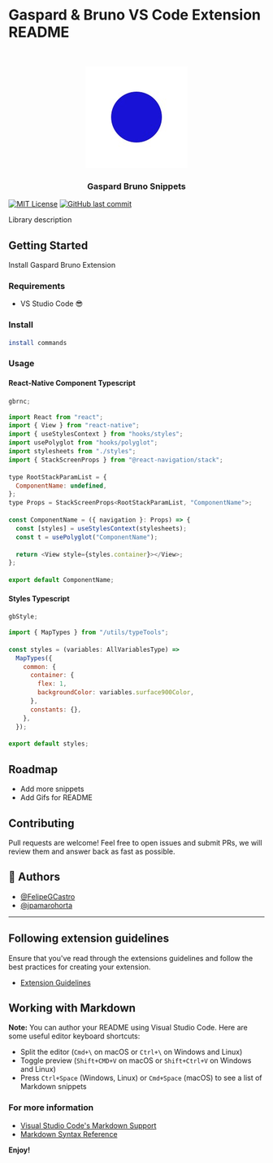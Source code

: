# Gaspard & Bruno VS Code Extension README

<!-- PROJECT LOGO -->
<br />
<p align="center">
  <a href="https://gaspardbruno.com/">
    <img src="https://raw.githubusercontent.com/Gaspard-Bruno/gb-vs-code-extension/main/images/gaspardbruno.jpeg" alt="Logo">
  </a>

  <h3 align="center">Gaspard Bruno Snippets</h3>
</p>

[![MIT License](https://img.shields.io/apm/l/atomic-design-ui)](https://github.com/Gaspard-Bruno/gb-vs-code-extension/blob/main/LICENSE)
[![GitHub last commit](https://img.shields.io/github/last-commit/Gaspard-Bruno/repository-name)](https://github.com/Gaspard-Bruno/gb-vs-code-extension/graphs/commit-activity)

Library description

## Getting Started

Install Gaspard Bruno Extension

### Requirements

- VS Studio Code 😎

### Install

```sh
install commands
```

### Usage

#### React-Native Component Typescript

```javascript
gbrnc;
```

```javascript
import React from "react";
import { View } from "react-native";
import { useStylesContext } from "hooks/styles";
import usePolyglot from "hooks/polyglot";
import stylesheets from "./styles";
import { StackScreenProps } from "@react-navigation/stack";

type RootStackParamList = {
  ComponentName: undefined,
};
type Props = StackScreenProps<RootStackParamList, "ComponentName">;

const ComponentName = ({ navigation }: Props) => {
  const [styles] = useStylesContext(stylesheets);
  const t = usePolyglot("ComponentName");

  return <View style={styles.container}></View>;
};

export default ComponentName;
```

#### Styles Typescript

```javascript
gbStyle;
```

```javascript
import { MapTypes } from "/utils/typeTools";

const styles = (variables: AllVariablesType) =>
  MapTypes({
    common: {
      container: {
        flex: 1,
        backgroundColor: variables.surface900Color,
      },
      constants: {},
    },
  });

export default styles;
```

## Roadmap

- Add more snippets
- Add Gifs for README

## Contributing

Pull requests are welcome! Feel free to open issues and submit PRs, we will review them and answer back as fast as possible.

## 🚀 Authors

- [@FelipeGCastro](https://www.github.com/FelipeGCastro)
- [@jpamarohorta](https://www.github.com/jpamarohorta)

---

## Following extension guidelines

Ensure that you've read through the extensions guidelines and follow the best practices for creating your extension.

- [Extension Guidelines](https://code.visualstudio.com/api/references/extension-guidelines)

## Working with Markdown

**Note:** You can author your README using Visual Studio Code. Here are some useful editor keyboard shortcuts:

- Split the editor (`Cmd+\` on macOS or `Ctrl+\` on Windows and Linux)
- Toggle preview (`Shift+CMD+V` on macOS or `Shift+Ctrl+V` on Windows and Linux)
- Press `Ctrl+Space` (Windows, Linux) or `Cmd+Space` (macOS) to see a list of Markdown snippets

### For more information

- [Visual Studio Code's Markdown Support](http://code.visualstudio.com/docs/languages/markdown)
- [Markdown Syntax Reference](https://help.github.com/articles/markdown-basics/)

**Enjoy!**
